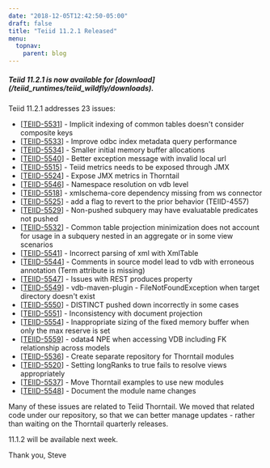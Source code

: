 ```yaml
---
date: "2018-12-05T12:42:50-05:00"
draft: false
title: "Teiid 11.2.1 Released"
menu:
  topnav:
    parent: blog
---
```


##### Teiid 11.2.1 is now available for [download] (/teiid_runtimes/teiid_wildfly/downloads).

<!--more-->

Teiid 11.2.1 addresses 23 issues:

<ul>
<li>[<a href='https://issues.redhat.com/browse/TEIID-5531'>TEIID-5531</a>] -         Implicit indexing of common tables doesn&#39;t consider composite keys
</li>
<li>[<a href='https://issues.redhat.com/browse/TEIID-5533'>TEIID-5533</a>] -         Improve odbc index metadata query performance
</li>
<li>[<a href='https://issues.redhat.com/browse/TEIID-5534'>TEIID-5534</a>] -         Smaller initial memory buffer allocations
</li>
<li>[<a href='https://issues.redhat.com/browse/TEIID-5540'>TEIID-5540</a>] -         Better exception message with invalid local url
</li>
<li>[<a href='https://issues.redhat.com/browse/TEIID-5515'>TEIID-5515</a>] -         Teiid metrics needs to be exposed through JMX
</li>
<li>[<a href='https://issues.redhat.com/browse/TEIID-5524'>TEIID-5524</a>] -         Expose JMX metrics in Thorntail
</li>
<li>[<a href='https://issues.redhat.com/browse/TEIID-5546'>TEIID-5546</a>] -         Namespace resolution on vdb level
</li>
<li>[<a href='https://issues.redhat.com/browse/TEIID-5518'>TEIID-5518</a>] -         xmlschema-core dependency missing from ws connector
</li>
<li>[<a href='https://issues.redhat.com/browse/TEIID-5525'>TEIID-5525</a>] -         add a flag to revert to the prior behavior (TEIID-4557)
</li>
<li>[<a href='https://issues.redhat.com/browse/TEIID-5529'>TEIID-5529</a>] -         Non-pushed subquery may have evaluatable predicates not pushed
</li>
<li>[<a href='https://issues.redhat.com/browse/TEIID-5532'>TEIID-5532</a>] -         Common table projection minimization does not account for usage in a subquery nested in an aggregate or in some view scenarios
</li>
<li>[<a href='https://issues.redhat.com/browse/TEIID-5541'>TEIID-5541</a>] -         Incorrect parsing of xml with XmlTable
</li>
<li>[<a href='https://issues.redhat.com/browse/TEIID-5544'>TEIID-5544</a>] -         Comments in source model lead to vdb with erroneous annotation (Term attribute is missing)
</li>
<li>[<a href='https://issues.redhat.com/browse/TEIID-5547'>TEIID-5547</a>] -         Issues with REST produces property
</li>
<li>[<a href='https://issues.redhat.com/browse/TEIID-5549'>TEIID-5549</a>] -         vdb-maven-plugin - FileNotFoundException when target directory doesn&#39;t exist
</li>
<li>[<a href='https://issues.redhat.com/browse/TEIID-5550'>TEIID-5550</a>] -         DISTINCT pushed down incorrectly in some cases
</li>
<li>[<a href='https://issues.redhat.com/browse/TEIID-5551'>TEIID-5551</a>] -         Inconsistency with document projection
</li>
<li>[<a href='https://issues.redhat.com/browse/TEIID-5554'>TEIID-5554</a>] -         Inappropriate sizing of the fixed memory buffer when only the max reserve is set
</li>
<li>[<a href='https://issues.redhat.com/browse/TEIID-5559'>TEIID-5559</a>] -         odata4 NPE when accessing VDB including FK relationship across models
</li>
<li>[<a href='https://issues.redhat.com/browse/TEIID-5536'>TEIID-5536</a>] -         Create separate repository for Thorntail modules
</li>
<li>[<a href='https://issues.redhat.com/browse/TEIID-5520'>TEIID-5520</a>] -         Setting longRanks to true fails to resolve views appropriately
</li>
<li>[<a href='https://issues.redhat.com/browse/TEIID-5537'>TEIID-5537</a>] -         Move Thorntail examples to use new modules
</li>
<li>[<a href='https://issues.redhat.com/browse/TEIID-5548'>TEIID-5548</a>] -         Document the module name changes
</li>
</ul>
        
Many of these issues are related to Teiid Thorntail.  We moved that related code under our repository, so that we can better manage updates - rather than waiting on the Thorntail quarterly releases.
        
11.1.2 will be available next week.

Thank you, Steve 
